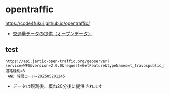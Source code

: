 # opentraffic

https://code4fukui.github.io/opentraffic/

- [交通量データの提供（オープンデータ）](https://www.jartic-open-traffic.org/)

## test

```
https://api.jartic-open-traffic.org/geoserver?service=WFS&version=2.0.0&request=GetFeature&typeNames=t_travospublic_measure_5m&srsName=EPSG:4326&outputFormat=application/json&exceptions=application/json&cql_filter=道路種別=3
 AND 時間コード=202505201245
```

- データは観測後、概ね20分後に提供されます

